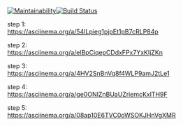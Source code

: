 [![Maintainability](https://api.codeclimate.com/v1/badges/66960d336c1581040bff/maintainability)](https://codeclimate.com/github/mvaload/php-project-lvl2/maintainability)[![Build Status](https://travis-ci.com/mvaload/php-project-lvl2.svg?branch=master)](https://travis-ci.com/mvaload/php-project-lvl2)  

step 1:  
https://asciinema.org/a/54ILpieg1pjpEt1pB7cRLP84p  

step 2:  
https://asciinema.org/a/elBpCiqepCDdxFPx7YxKIjZKn  

step 3:  
https://asciinema.org/a/4HV2SnBnVq8f4WLP9amJ2tLe1  

step 4:  
https://asciinema.org/a/ge0ONIZnBUaUZriemcKxlTH9F  

step 5:  
https://asciinema.org/a/08ap10E6TVC0oWSOKJHnVgXMR